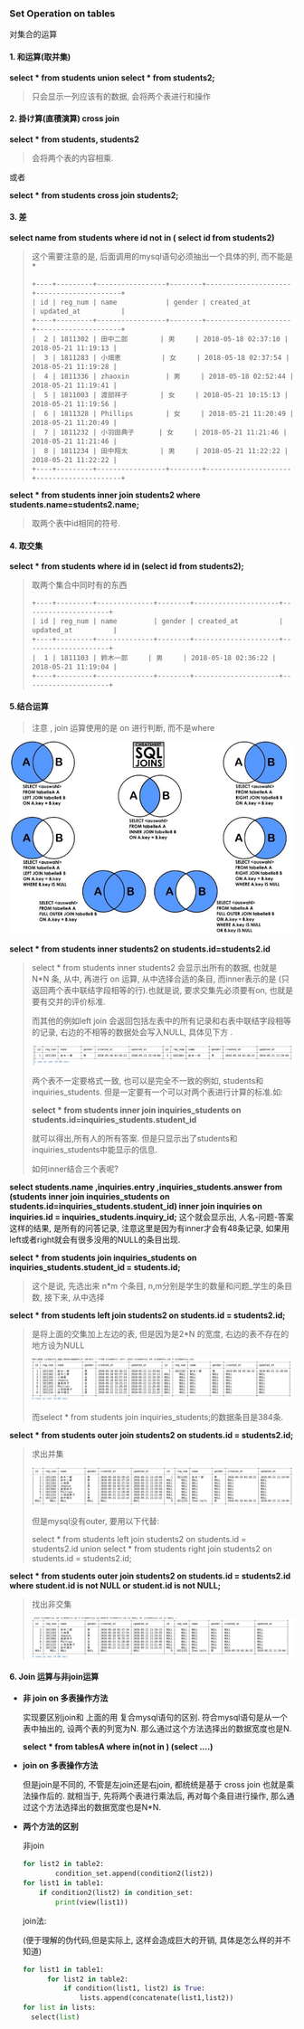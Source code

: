 ### Set Operation on tables



对集合的运算



#### 1. 和运算(取并集)

**select * from students union select * from students2;**

> 只会显示一列应该有的数据, 会将两个表进行和操作



#### 2. 掛け算(直積演算) cross join

**select * from students, students2**

> 会将两个表的内容相乘.

或者

**select * from students cross join students2;**



#### 3. 差 

**select name from students where id not in ( select id from students2)**

> 这个需要注意的是, 后面调用的mysql语句必须抽出一个具体的列, 而不能是 *
>
> ```mysql
> +----+---------+-----------------+--------+---------------------+---------------------+
> | id | reg_num | name            | gender | created_at          | updated_at          |
> +----+---------+-----------------+--------+---------------------+---------------------+
> |  2 | 1811302 | 田中二郎        | 男     | 2018-05-18 02:37:10 | 2018-05-21 11:19:13 |
> |  3 | 1811283 | 小畑恵          | 女     | 2018-05-18 02:37:54 | 2018-05-21 11:19:28 |
> |  4 | 1811336 | zhaoxin         | 男     | 2018-05-18 02:52:44 | 2018-05-21 11:19:41 |
> |  5 | 1811003 | 渡部祥子        | 女     | 2018-05-21 10:15:13 | 2018-05-21 11:19:56 |
> |  6 | 1811328 | Phillips        | 女     | 2018-05-21 11:20:49 | 2018-05-21 11:20:49 |
> |  7 | 1811232 | 小羽田典子      | 女     | 2018-05-21 11:21:46 | 2018-05-21 11:21:46 |
> |  8 | 1811234 | 田中翔太        | 男     | 2018-05-21 11:22:22 | 2018-05-21 11:22:22 |
> +----+---------+-----------------+--------+---------------------+---------------------+
> ```

**select * from students inner join students2 where students.name=students2.name;**

> 取两个表中id相同的符号.



#### 4. 取交集

**select * from students where id in (select id from students2);**

> 取两个集合中同时有的东西
>
> ```mysql
> +----+---------+--------------+--------+---------------------+---------------------+
> | id | reg_num | name         | gender | created_at          | updated_at          |
> +----+---------+--------------+--------+---------------------+---------------------+
> |  1 | 1811103 | 鈴木一郎     | 男     | 2018-05-18 02:36:22 | 2018-05-21 11:19:04 |
> +----+---------+--------------+--------+---------------------+---------------------+
> ```



#### 5.结合运算

> 注意 , join 运算使用的是 on 进行判断, 而不是where

![](./pictures/7.png)

**select * from students inner students2 on students.id=students2.id**

> select * from students inner students2 会显示出所有的数据, 也就是 N*N 条, 从中, 再进行 on 运算, 从中选择合适的条目, 而inner表示的是 (只返回两个表中联结字段相等的行).也就是说, 要求交集先必须要有on, 也就是要有交并的评价标准.
>
>  而其他的例如left join 会返回包括左表中的所有记录和右表中联结字段相等的记录, 右边的不相等的数据处会写入NULL, 具体见下方 . 
>
> ![](./pictures/11.png)
>
> 两个表不一定要格式一致, 也可以是完全不一致的例如, students和inquiries_students. 但是一定要有一个可以对两个表进行计算的标准.如:
>
> **select * from students inner join inquiries_students on students.id=inquiries_students.student_id**
>
> 就可以得出,所有人的所有答案. 但是只显示出了students和inquiries_students中能显示的信息.
>
> 如何inner结合三个表呢?

**select students.name ,inquiries.entry ,inquiries_students.answer from (students inner join inquiries_students on students.id=inquiries_students.student_id) inner join inquiries on inquiries.id = inquiries_students.inquiry_id;**
这个就会显示出, 人名-问题-答案 这样的结果, 是所有的问答记录, 注意这里是因为有inner才会有48条记录, 如果用left或者right就会有很多没用的NULL的条目出现.



**select * from students join inquiries_students on inquiries_students.student_id = students.id;**

> 这个是说, 先选出来 n*m 个条目, n,m分别是学生的数量和问题_学生的条目数, 接下来, 从中选择

**select * from students left join students2 on students.id = students2.id;**

> 是将上面的交集加上左边的表, 但是因为是2*N 的宽度, 右边的表不存在的地方设为NULL
>
> ![](./pictures/9.png)
>
> 而select * from students join inquiries_students;的数据条目是384条.

**select * from students outer join students2 on students.id = students2.id;**

>  求出并集
>
> ![](./pictures/8.png)
>
> 但是mysql没有outer, 要用以下代替:
>
> select * from students left join students2 on students.id = students2.id union select * from students right join students2 on students.id = students2.id;

**select * from students outer join students2 on students.id = students2.id where student.id is not NULL or student.id is not NULL;**

> 找出非交集
>
> ![](./pictures/10.png)

#### 6. Join 运算与非join运算

* **非 join on 多表操作方法**

  实现要区别join和 上面的用 复合mysql语句的区别. 符合mysql语句是从一个表中抽出的, 设两个表的列宽为N. 那么通过这个方法选择出的数据宽度也是N.

  **select * from tablesA where in(not in ) (select ....)**

* **join on 多表操作方法**

  但是join是不同的, 不管是左join还是右join, 都统统是基于 cross join 也就是乘法操作后的. 就相当于,  先将两个表进行乘法后, 再对每个条目进行操作, 那么通过这个方法选择出的数据宽度也是N*N.

* **两个方法的区别**

  非join

  ```python
  for list2 in table2:
          condition_set.append(condition2(list2))
  for list1 in table1:
      if condition2(list2) in condition_set:
          print(view(list1))
  ```

  join法:

  (便于理解的伪代码,但是实际上, 这样会造成巨大的开销, 具体是怎么样的并不知道)

  ```python
  for list1 in table1:
        for list2 in table2:
       		if condition(list1, list2) is True:
        		lists.append(concatenate(list1,list2))
  for list in lists:
  	select(list)
  ```

